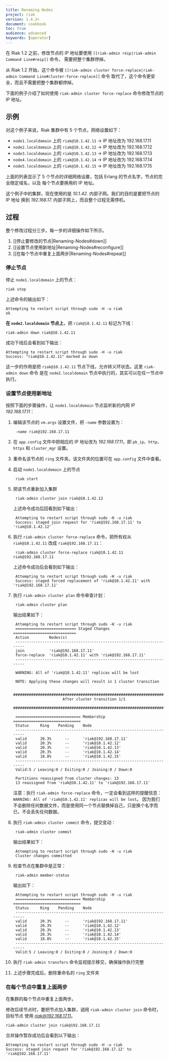 ```yaml
---
title: Renaming Nodes
project: riak
version: 1.4.2+
document: cookbook
toc: true
audience: advanced
keywords: [operator]
---
```


在 Riak 1.2 之前，修改节点的 IP 地址要使用 `[[riak-admin reip|riak-admin Command Line#reip]]` 命令，
需要把整个集群停掉。

从 Riak 1.2 开始，这个命令被 `[[riak-admin cluster force-replace|riak-admin Command Line#cluster-force-replace]]` 命令
取代了，这个命令更安全，而且不需要把整个集群都停掉。

下面的例子介绍了如何使用 `riak-admin cluster force-replace`  命令修改节点的 IP 地址。

## 示例

对这个例子来说，Riak 集群中有 5 个节点，网络设置如下：

* `node1.localdomain` 上的 `riak@10.1.42.11`
  &rarr; IP 地址改为 192.168.17.11
* `node2.localdomain` 上的 `riak@10.1.42.12`
  &rarr; IP 地址改为 192.168.17.12
* `node3.localdomain` 上的 `riak@10.1.42.13`
  &rarr; IP 地址改为 192.168.17.13
* `node4.localdomain` 上的 `riak@10.1.42.14`
  &rarr; IP 地址改为 192.168.17.14
* `node5.localdomain` 上的 `riak@10.1.42.15`
  &rarr; IP 地址改为 192.168.17.15

上面的列表显示了 5 个节点的详细网络设置，包括 Erlang 的节点名字，节点的完全限定域名，以及
每个节点要换用的 IP 地址。

这个例子中的集群，现在使用的是 *10.1.42.* 内部子网。我们的目的是要把节点的 IP 地址
换到 *192.168.17.* 内部子网上，而且整个过程无需停机。

## 过程

整个修改过程分三步。每一步的详细操作如下所示。

1. [[停止要修改的节点|Renaming-Nodes#down]]
2. [[设置节点使用新地址|Renaming-Nodes#reconfigure]]
3. [[在每个节点中重复上面两步|Renaming-Nodes#repeat]]


<a id="down"></a>
### 停止节点

停止 `node1.localdomain` 上的节点：

```
riak stop
```

上述命令的输出如下：

```
Attempting to restart script through sudo -H -u riak
ok
```

**在 `node2.localdomain` 节点上**，把 `riak@10.1.42.11` 标记为下线：

```
riak-admin down riak@10.1.42.11
```

成功下线后会看到如下输出：

```
Attempting to restart script through sudo -H -u riak
Success: "riak@10.1.42.11" marked as down
```

这一步的作用是把 `riak@10.1.42.11` 节点下线，允许转义环状态。这里 `riak-admin down` 命令
是在 `node2.localdomain` 节点中执行的，其实可以在任一节点中执行。

<a id="reconfigure"></a>
### 设置节点使用新地址

按照下面的步骤操作，让 `node1.localdomain` 节点监听新的内网 IP *192.168.17.11*：

1. 编辑该节点的 `vm.args` 设置文件，把 `-name` 参数设置为：

        -name riak@192.168.17.11

2. 在 `app.config` 文件中把相应的 IP 地址改为 *192.168.17.11*，即 `pb_ip`、`http`、`https` 和 `cluster_mgr` 设置。

3. 重命名该节点的 `ring` 文件夹。该文件夹的位置可在 `app.config` 文件中查看。

4. 启动 `node1.localdomain` 上的节点

        riak start

5. 把该节点重新加入集群

        riak-admin cluster join riak@10.1.42.12

     上述命令成功后回看到如下输出：

        Attempting to restart script through sudo -H -u riak
        Success: staged join request for 'riak@192.168.17.11' to 'riak@10.1.42.12'

6. 执行 `riak-admin cluster force-replace` 命令，把所有权从 `riak@10.1.42.11` 改成 `riak@192.168.17.11`：

        riak-admin cluster force-replace riak@10.1.42.11 riak@192.168.17.11

     上述命令成功后会看到如下输出：

        Attempting to restart script through sudo -H -u riak
        Success: staged forced replacement of 'riak@10.1.42.11' with 'riak@192.168.17.11'

7. 执行 `riak-admin cluster plan` 命令审查计划：

        riak-admin cluster plan

     输出结果如下：

        Attempting to restart script through sudo -H -u riak
        =========================== Staged Changes ============================
        Action         Nodes(s)
        -----------------------------------------------------------------------
        join           'riak@192.168.17.11'
        force-replace  'riak@10.1.42.11' with 'riak@192.168.17.11'
        -----------------------------------------------------------------------

        WARNING: All of 'riak@10.1.42.11' replicas will be lost

        NOTE: Applying these changes will result in 1 cluster transition

        #######################################################################
                             After cluster transition 1/1
        #######################################################################

        ============================= Membership ==============================
        Status     Ring    Pending    Node
        -----------------------------------------------------------------------
        valid      20.3%      --      'riak@192.168.17.11'
        valid      20.3%      --      'riak@10.1.42.12'
        valid      20.3%      --      'riak@10.1.42.13'
        valid      20.3%      --      'riak@10.1.42.14'
        valid      18.8%      --      'riak@10.1.42.15'
        -----------------------------------------------------------------------
        Valid:5 / Leaving:0 / Exiting:0 / Joining:0 / Down:0

        Partitions reassigned from cluster changes: 13
        13 reassigned from 'riak@10.1.42.11' to 'riak@192.168.17.11'

     注意：执行 `riak-admin force-replace` 命令，一定会看到这样的提醒信息：`WARNING: All of 'riak@10.1.42.11' replicas will be lost`。
     因为我们不会删除任何数据文件，而是使用同一个节点替换掉自己，只是换个名字而已，不会丢失任何数据。

8. 执行 `riak-admin cluster commit` 命令，提交变动：

        riak-admin cluster commit

     输出结果如下：

        Attempting to restart script through sudo -H -u riak
        Cluster changes committed

9. 检查节点在集群中是正常：

        riak-admin member-status

     输出如下：

        Attempting to restart script through sudo -H -u riak
        ============================= Membership ==============================
        Status     Ring    Pending    Node
        -----------------------------------------------------------------------
        valid      20.3%      --      'riak@192.168.17.11'
        valid      20.3%      --      'riak@10.1.42.12'
        valid      20.3%      --      'riak@10.1.42.13'
        valid      20.3%      --      'riak@10.1.42.14'
        valid      18.8%      --      'riak@10.1.42.15'
        -----------------------------------------------------------------------
        Valid:5 / Leaving:0 / Exiting:0 / Joining:0 / Down:0

10. 执行 `riak-admin transfers` 命令监视提示移交，确保操作执行完整

11. 上述步骤完成后，删除重命名的 `ring` 文件夹

<a id="repeat"></a>
### 在每个节点中重复上面两步

在集群的每个节点中重复上面两步。

修改后续节点时，要把节点加入集群，调用 `riak-admin cluster join` 命令时，目标节点
使用  *riak@192.168.17.11*。

```
riak-admin cluster join riak@192.168.17.11
```

合并操作暂存成功后会看到以下输出：

```
Attempting to restart script through sudo -H -u riak
Success: staged join request for 'riak@192.168.17.12' to 'riak@192.168.17.11'
```
